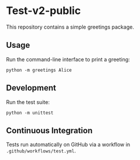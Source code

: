# Test-v2-public

This repository contains a simple greetings package.

## Usage

Run the command-line interface to print a greeting:

```
python -m greetings Alice
```

## Development

Run the test suite:

```
python -m unittest
```

## Continuous Integration

Tests run automatically on GitHub via a workflow in `.github/workflows/test.yml`.
